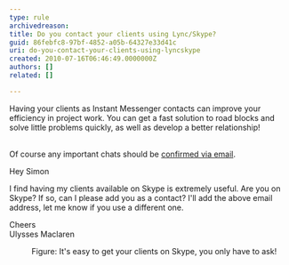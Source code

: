 ```yaml
---
type: rule
archivedreason: 
title: Do you contact your clients using Lync/Skype?
guid: 86febfc8-97bf-4852-a05b-64327e33d41c
uri: do-you-contact-your-clients-using-lyncskype
created: 2010-07-16T06:46:49.0000000Z
authors: []
related: []

---
```



Having your clients as Instant Messenger contacts can improve your efficiency in project work. You can get a fast solution to road blocks and solve little problems quickly, as well as develop a better relationship! 
<br><excerpt class='endintro'></excerpt><br>
<p>Of course any important chats should be <a href="http&#58;//www.ssw.com.au/ssw/Standards/Rules/RulestoBetterInstantMessenger.aspx#ImportantChatsEmail">confirmed via email</a>. </p>
<dl class="good"><dt><p>Hey Simon </p>
<p>I find having my clients available on&#160;Skype is extremely useful. Are you on Skype? If so, can I please add you as a contact? I'll add the above email address, let me know if you use a different one. </p>
<p>Cheers<br>Ulysses Maclaren</p></dt>
<dd>Figure&#58; It's easy to get your clients on Skype, you only have to ask! </dd></dl>


